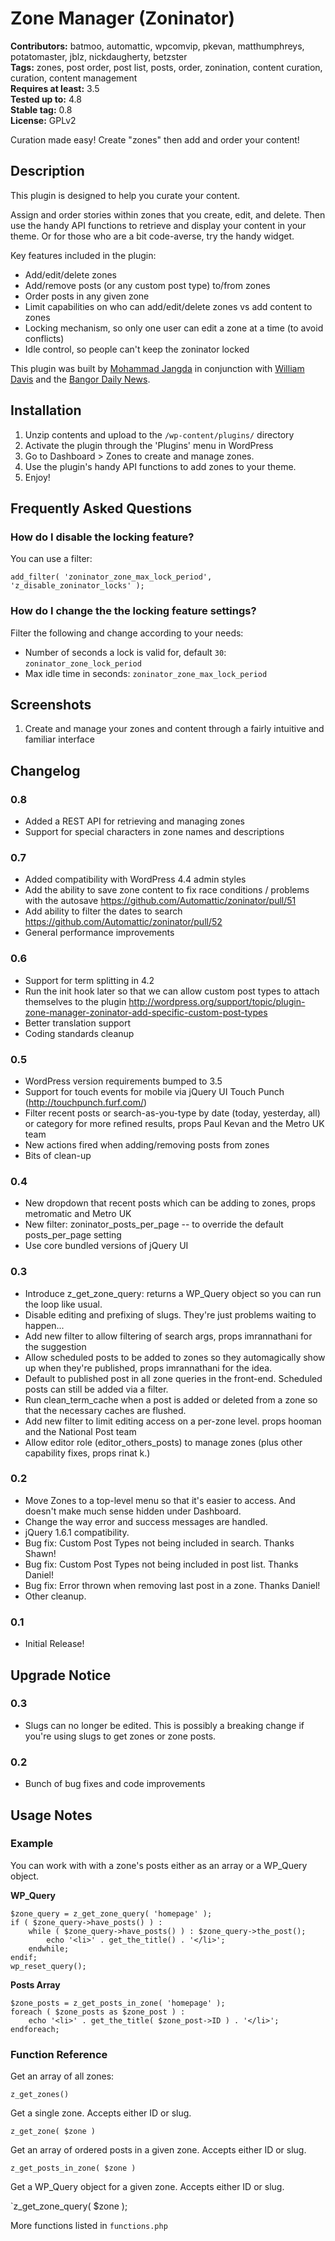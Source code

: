 # Zone Manager (Zoninator)
**Contributors:** batmoo, automattic, wpcomvip, pkevan, matthumphreys, potatomaster, jblz, nickdaugherty, betzster  
**Tags:** zones, post order, post list, posts, order, zonination, content curation, curation, content management  
**Requires at least:** 3.5  
**Tested up to:** 4.8  
**Stable tag:** 0.8  
**License:** GPLv2

Curation made easy! Create "zones" then add and order your content!

## Description

This plugin is designed to help you curate your content.

Assign and order stories within zones that you create, edit, and delete. Then use the handy API functions to retrieve and display your content in your theme. Or for those who are a bit code-averse, try the handy widget.

Key features included in the plugin:

* Add/edit/delete zones
* Add/remove posts (or any custom post type) to/from zones
* Order posts in any given zone
* Limit capabilities on who can add/edit/delete zones vs add content to zones
* Locking mechanism, so only one user can edit a zone at a time (to avoid conflicts)
* Idle control, so people can't keep the zoninator locked

This plugin was built by [Mohammad Jangda](http://digitalize.ca) in conjunction with [William Davis](http://wpdavis.com/) and the [Bangor Daily News](http://www.bangordailynews.com/).

## Installation

1. Unzip contents and upload to the `/wp-content/plugins/` directory
1. Activate the plugin through the 'Plugins' menu in WordPress
1. Go to Dashboard > Zones to create and manage zones.
1. Use the plugin's handy API functions to add zones to your theme.
1. Enjoy!

## Frequently Asked Questions

### How do I disable the locking feature?

You can use a filter:

`add_filter( 'zoninator_zone_max_lock_period', 'z_disable_zoninator_locks' );`

### How do I change the the locking feature settings?

Filter the following and change according to your needs:

* Number of seconds a lock is valid for, default `30`: `zoninator_zone_lock_period`
* Max idle time in seconds: `zoninator_zone_max_lock_period`


## Screenshots

1. Create and manage your zones and content through a fairly intuitive and familiar interface

## Changelog

### 0.8

* Added a REST API for retrieving and managing zones
* Support for special characters in zone names and descriptions

### 0.7

* Added compatibility with WordPress 4.4 admin styles
* Add the ability to save zone content to fix race conditions / problems with the autosave https://github.com/Automattic/zoninator/pull/51
* Add ability to filter the dates to search https://github.com/Automattic/zoninator/pull/52
* General performance improvements

### 0.6

* Support for term splitting in 4.2
* Run the init hook later so that we can allow custom post types to attach themselves to the plugin http://wordpress.org/support/topic/plugin-zone-manager-zoninator-add-specific-custom-post-types
* Better translation support
* Coding standards cleanup

### 0.5

* WordPress version requirements bumped to 3.5
* Support for touch events for mobile via jQuery UI Touch Punch (http://touchpunch.furf.com/)
* Filter recent posts or search-as-you-type by date (today, yesterday, all) or category for more refined results, props Paul Kevan and the Metro UK team
* New actions fired when adding/removing posts from zones
* Bits of clean-up

### 0.4

* New dropdown that recent posts which can be adding to zones, props metromatic and Metro UK
* New filter: zoninator_posts_per_page -- to override the default posts_per_page setting
* Use core bundled versions of jQuery UI

### 0.3

* Introduce z_get_zone_query: returns a WP_Query object so you can run the loop like usual.
* Disable editing and prefixing of slugs. They're just problems waiting to happen...
* Add new filter to allow filtering of search args, props imrannathani for the suggestion
* Allow scheduled posts to be added to zones so they automagically show up when they're published, props imrannathani for the idea.
* Default to published post in all zone queries in the front-end. Scheduled posts can still be added via a filter.
* Run clean_term_cache when a post is added or deleted from a zone so that the necessary caches are flushed.
* Add new filter to limit editing access on a per-zone level. props hooman and the National Post team
* Allow editor role (editor_others_posts) to manage zones (plus other capability fixes, props rinat k.)

### 0.2

* Move Zones to a top-level menu so that it's easier to access. And doesn't make much sense hidden under Dashboard.
* Change the way error and success messages are handled.
* jQuery 1.6.1 compatibility.
* Bug fix: Custom Post Types not being included in search. Thanks Shawn!
* Bug fix: Custom Post Types not being included in post list. Thanks Daniel!
* Bug fix: Error thrown when removing last post in a zone. Thanks Daniel!
* Other cleanup.

### 0.1

* Initial Release!

## Upgrade Notice

### 0.3

* Slugs can no longer be edited. This is possibly a breaking change if you're using slugs to get zones or zone posts.

### 0.2

* Bunch of bug fixes and code improvements

## Usage Notes

### Example

You can work with with a zone's posts either as an array or a WP_Query object.

**WP_Query**

```
$zone_query = z_get_zone_query( 'homepage' );
if ( $zone_query->have_posts() ) :
	while ( $zone_query->have_posts() ) : $zone_query->the_post();
		echo '<li>' . get_the_title() . '</li>';
	endwhile;
endif;
wp_reset_query();
```

**Posts Array**

```
$zone_posts = z_get_posts_in_zone( 'homepage' );
foreach ( $zone_posts as $zone_post ) :
	echo '<li>' . get_the_title( $zone_post->ID ) . '</li>';
endforeach;
```

### Function Reference

Get an array of all zones:

`z_get_zones()`

Get a single zone. Accepts either ID or slug.

`z_get_zone( $zone )`

Get an array of ordered posts in a given zone. Accepts either ID or slug.

`z_get_posts_in_zone( $zone )`

Get a WP_Query object for a given zone. Accepts either ID or slug.

`z_get_zone_query( $zone );


More functions listed in `functions.php`
